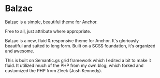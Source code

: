 # Balzac

Balzac is a simple, beautiful theme for Anchor. 

Free to all, just attribute where appropriate.

Balzac is a new, fluid & responsive theme for Anchor. It's gloriously beautiful and suited to long form. Built on a SCSS foundation, it's organized and awesome.

This is built on Semantic.gs grid framework which I edited a bit to make it fluid. It utilized much of the PHP from my own blog, which forked and customized the PHP from Zleek (Josh Kennedy). 
